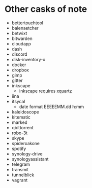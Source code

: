 # Other casks of note

- bettertouchtool
- balenaetcher
- betwixt
- bitwarden
- cloudapp
- dash
- discord
- disk-inventory-x
- docker
- dropbox
- gimp
- gitter
- inkscape
    - inkscape requires xquartz
- iina
- itsycal
    - date format EEEEEMM.dd h:mm
- kaleidoscope
- kitematic
- marked
- qbittorrent
- robo-3t
- skype
- spideroakone
- spotify
- synology-drive
- synologyassistant
- telegram
- transmit
- tunnelblick
- vagrant
